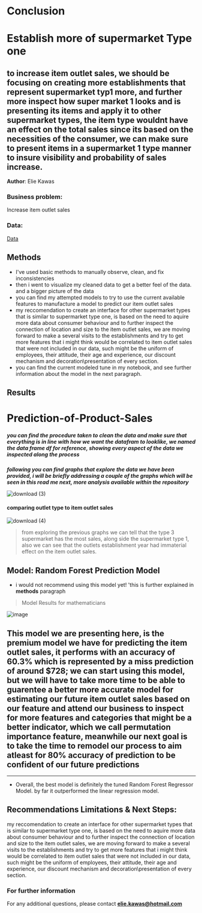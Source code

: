 # **Conclusion**

# Establish more of supermarket Type one

## to increase item outlet sales, we should be focusing on creating more establishments that represent supermarket typ1 more, and further more inspect how super market 1 looks and is presenting its items and apply it to other supermarket types, the item type wouldnt have an effect on the total sales since its based on the necessities of the consumer, we can make sure to present items in a supermarket 1 type manner to insure visibility and probability of sales increase.


**Author**: Elie Kawas

### Business problem:

Increase item outlet sales

### Data:
[Data](https://datahack.analyticsvidhya.com/contest/practice-problem-big-mart-sales-iii/)

## Methods
- I've used basic methods to manually observe, clean, and fix inconsistencies
- then i went to visualize my cleaned data to get a better feel of the data. and a bigger picture of the data
- you can find my attempted models to try to use the current available features to manufacture a model to predict our item outlet sales
- my reccomendation to create an interface for other supermarket types that is similar to supermarket type one, is based on the need to aquire more data about consumer behaviour and to further inspect the connection of location and size to the item outlet sales, we are moving forward to make a several visits to the establishments and try to get more features that i might think would be correlated to item outlet sales that were not included in our data, such might be the uniform of employees, their attitude, their age and experience, our discount mechanism and decoration\presentation of every section.
- you can find the current modeled tune in my notebook, and see further information about the model in the next paragraph.

## Results

# Prediction-of-Product-Sales
##### you can find the procedure taken to clean the data and make sure that everything is in line with how we want the datafram to looklike, we named the data frame df for reference, showing every aspect of the data we inspected along the process

***following you can find graphs that explore the data we have been provided, i will be briefly addressing a couple of the graphs which will be seen in this read me next,  more analysis available within the repository***

![download (3)](https://github.com/eliekawasfr/Prediction-of-Product-Sales/assets/34871626/049e76d8-b672-4bec-a164-5124062c14e4)

#### comparing outlet type to item outlet sales

![download (4)](https://github.com/eliekawasfr/Prediction-of-Product-Sales/assets/34871626/567792e7-dba6-405c-b710-71ca56ac38ea)

> from exploring the previous graphs we can tell that the type 3 supermarket has the most sales, along side the supermarket type 1, also  we can see that the outlets establishment year had immaterial effect on the item outlet sales.


## Model: Random Forest Prediction Model
- i would not recommend using this model yet! 'this is further explained in **methods** paragraph

 > Model Results for mathematicians

![image](https://github.com/eliekawasfr/Prediction-of-Product-Sales/assets/34871626/c3502dca-6807-4a2d-bebc-af732fbaad87)

##  This model we are presenting here, is the premium model we have for predicting the item outlet sales, it performs with an accuracy of 60.3% which is represented by a miss prediction of around $728; we can start using this model, but we will have to take more time to be able to guarentee a better more accurate model for estimating our future item outlet sales based on our feature and attend our business to inspect for more features and categories that might be a better indicator, which we call permutation importance feature, meanwhile our next goal is to take the time to remodel our process to aim atleast for 80% accuracy of prediction to be confident of our future predictions

---


- Overall, the best model is definitely the tuned Random Forest Regressor Model. by far it outperformed the linear regression model.



## Recommendations Limitations & Next Steps:

 my reccomendation to create an interface for other supermarket types that is similar to supermarket type one, is based on the need to aquire more data about consumer behaviour and to further inspect the connection of location and size to the item outlet sales, we are moving forward to make a several visits to the establishments and try to get more features that i might think would be correlated to item outlet sales that were not included in our data, such might be the uniform of employees, their attitude, their age and experience, our discount mechanism and decoration\presentation of every section.

### For further information


For any additional questions, please contact **elie.kawas@hotmail.com**

